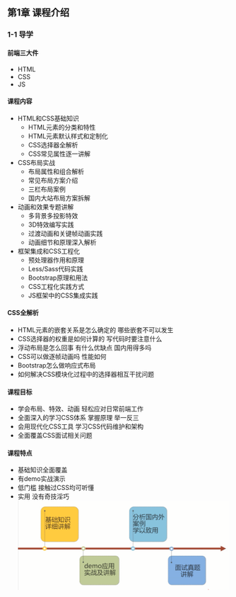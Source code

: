 ## 第1章 课程介绍

### 1-1 导学 ###
#### 前端三大件 ####
- HTML
- CSS
- JS
#### 课程内容 ####
- HTML和CSS基础知识
	- HTML元素的分类和特性
	- HTML元素默认样式和定制化
	- CSS选择器全解析
	- CSS常见属性逐一讲解
- CSS布局实战
	- 布局属性和组合解析
	- 常见布局方案介绍
	- 三栏布局案例
	- 国内大站布局方案拆解
- 动画和效果专题讲解
	- 多背景多投影特效
	- 3D特效编写实践
	- 过渡动画和关键帧动画实践
	- 动画细节和原理深入解析
- 框架集成和CSS工程化
	- 预处理器作用和原理
	- Less/Sass代码实践
	- Bootstrap原理和用法
	- CSS工程化实践方式
	- JS框架中的CSS集成实践
#### CSS全解析 ####
- HTML元素的嵌套关系是怎么确定的 哪些嵌套不可以发生
- CSS选择器的权重是如何计算的 写代码时要注意什么
- 浮动布局是怎么回事 有什么优缺点 国内用得多吗
- CSS可以做逐帧动画吗 性能如何
- Bootstrap怎么做响应式布局
- 如何解决CSS模块化过程中的选择器相互干扰问题
#### 课程目标 ####
- 学会布局、特效、动画 轻松应对日常前端工作
- 全面深入的学习CSS体系 掌握原理 举一反三
- 会用现代化CSS工具 学习CSS代码维护和架构
- 全面覆盖CSS面试相关问题
#### 课程特点 ####
- 基础知识全面覆盖
- 有demo实战演示
- 低门槛 接触过CSS均可听懂
- 实用 没有奇技淫巧
![](https://github.com/guanqing123/css_comprehensive_speak/blob/master/chapter-01-1.png)